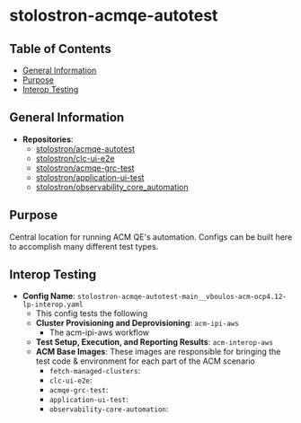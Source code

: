 # stolostron-acmqe-autotest<!-- omit from toc -->

## Table of Contents<!-- omit from toc -->
- [General Information](#general-information)
- [Purpose](#purpose)
- [Interop Testing](#interop-testing)

## General Information

- **Repositories**: 
  - [stolostron/acmqe-autotest](https://github.com/stolostron/acmqe-autotest)
  - [stolostron/clc-ui-e2e](https://github.com/stolostron/clc-ui-e2e)
  - [stolostron/acmqe-grc-test](https://github.com/stolostron/acmqe-grc-test)
  - [stolostron/application-ui-test](https://github.com/stolostron/application-ui-test)
  - [stolostron/observability_core_automation](https://github.com/stolostron/observability_core_automation)

## Purpose

Central location for running ACM QE's automation. Configs can be built here to accomplish many different test types.

## Interop Testing

- **Config Name**: `stolostron-acmqe-autotest-main__vboulos-acm-ocp4.12-lp-interop.yaml`
  - This config tests the following
  - **Cluster Provisioning and Deprovisioning**: `acm-ipi-aws`
    - The acm-ipi-aws workflow
  - **Test Setup, Execution, and Reporting Results**: `acm-interop-aws`
  - **ACM Base Images**: These images are responsible for bringing the test code & environment for each part of the ACM scenario
    - `fetch-managed-clusters`: 
    - `clc-ui-e2e`:
    - `acmqe-grc-test`:
    - `application-ui-test`:
    - `observability-core-automation`:
